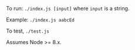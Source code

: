 To run: `./index.js [input]` where `input` is a string.

Example: `./index.js aabcEd`

To test, `./test.js`

Assumes Node >= 8.x.
